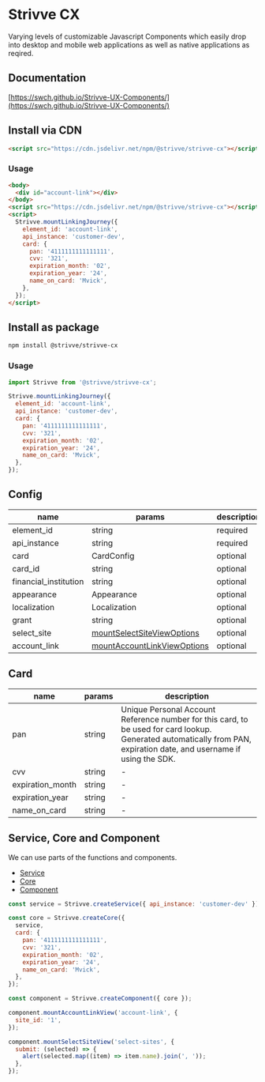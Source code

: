 # Strivve CX

Varying levels of customizable Javascript Components which easily drop into desktop and mobile web applications as well as native applications as reqired.

## Documentation

[https://swch.github.io/Strivve-UX-Components/](https://swch.github.io/Strivve-UX-Components/)

## Install via CDN

```html
<script src="https://cdn.jsdelivr.net/npm/@strivve/strivve-cx"></script>
```

### Usage

```html
<body>
  <div id="account-link"></div>
</body>
<script src="https://cdn.jsdelivr.net/npm/@strivve/strivve-cx"></script>
<script>
  Strivve.mountLinkingJourney({
    element_id: 'account-link',
    api_instance: 'customer-dev',
    card: {
      pan: '4111111111111111',
      cvv: '321',
      expiration_month: '02',
      expiration_year: '24',
      name_on_card: 'Mvick',
    },
  });
</script>
```

## Install as package

```bash
npm install @strivve/strivve-cx
```

### Usage

```js
import Strivve from '@strivve/strivve-cx';

Strivve.mountLinkingJourney({
  element_id: 'account-link',
  api_instance: 'customer-dev',
  card: {
    pan: '4111111111111111',
    cvv: '321',
    expiration_month: '02',
    expiration_year: '24',
    name_on_card: 'Mvick',
  },
});
```

## Config

| name         | params                                                                       | description |
| ------------ | ---------------------------------------------------------------------------- | ----------- |
| element_id   | string                                                                       | required    |
| api_instance | string                                                                       | required    |
| card         | CardConfig                                                                   | optional    |
| card_id      | string                                                                       | optional    |
| financial_institution      | string                                                                       | optional    |
| appearance   | Appearance                                                                   | optional    |
| localization | Localization                                                                 | optional    |
| grant        | string                                                                       | optional    |
| select_site  | [mountSelectSiteViewOptions](docs/component.md#mountSelectSiteViewcomponent) | optional    |
| account_link | [mountAccountLinkViewOptions](docs/component.md#mountAccountLinkViewoptions) | optional    |

## Card

| name             | params | description                                                                                                                                                           |
| ---------------- | ------ | --------------------------------------------------------------------------------------------------------------------------------------------------------------------- |
| pan              | string | Unique Personal Account Reference number for this card, to be used for card lookup. Generated automatically from PAN, expiration date, and username if using the SDK. |
| cvv              | string | -                                                                                                                                                                     |
| expiration_month | string | -                                                                                                                                                                     |
| expiration_year  | string | -                                                                                                                                                                     |
| name_on_card     | string | -                                                                                                                                                                     |

## Service, Core and Component

We can use parts of the functions and components.

- [Service](docs/service.md)
- [Core](docs/core.md)
- [Component](docs/component.md)

```js
const service = Strivve.createService({ api_instance: 'customer-dev' });

const core = Strivve.createCore({
  service,
  card: {
    pan: '4111111111111111',
    cvv: '321',
    expiration_month: '02',
    expiration_year: '24',
    name_on_card: 'Mvick',
  },
});

const component = Strivve.createComponent({ core });

component.mountAccountLinkView('account-link', {
  site_id: '1',
});

component.mountSelectSiteView('select-sites', {
  submit: (selected) => {
    alert(selected.map((item) => item.name).join(', '));
  },
});
```
